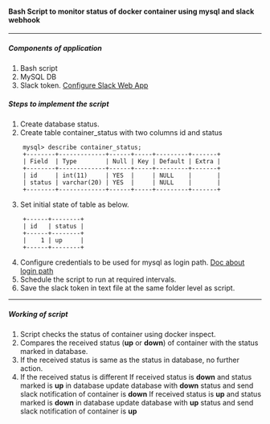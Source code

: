 #### Bash Script to monitor status of docker container using mysql and slack webhook ####
---

##### Components of application #####
1. Bash script
2. MySQL DB
3. Slack token.
[Configure Slack Web App](https://api.slack.com/tutorials/tracks/getting-a-token)

##### Steps to implement the script #####
1. Create database status.
2. Create table container_status with two columns id and status
```
    mysql> describe container_status;
    +--------+-------------+------+-----+---------+-------+
    | Field  | Type        | Null | Key | Default | Extra |
    +--------+-------------+------+-----+---------+-------+
    | id     | int(11)     | YES  |     | NULL    |       |
    | status | varchar(20) | YES  |     | NULL    |       |
    +--------+-------------+------+-----+---------+-------+
 ```
3. Set initial state of table as below.
```
    +------+--------+
    | id   | status |
    +------+--------+
    |    1 | up     |
    +------+--------+
 ```
4. Configure credentials to be used for mysql as login path.
[Doc about login path](https://dev.mysql.com/doc/refman/5.6/en/option-file-options.html)
5. Schedule the script to run at required intervals.
6. Save the slack token in text file at the same folder level as script.
---

##### Working of script #####
1. Script checks the status of container using docker inspect.
2. Compares the received status (**up** or **down**) of container with the status marked in database.
3. If the received status is same as the status in database, no further action.
4. If the received status is different
    If received status is **down** and status marked is **up** in database
        update database with **down** status and send slack notification of container is **down**
    If received status is **up** and status marked is **down** in database
        update database with **up** status and send slack notification of container is **up**
